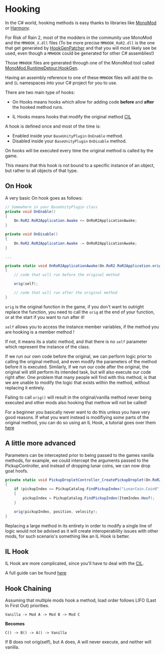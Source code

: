 # Hooking

In the C# world, hooking methods is easy thanks to libraries like [MonoMod](https://github.com/MonoMod/MonoMod) or [Harmony](https://github.com/pardeike/Harmony).

For Risk of Rain 2, most of the modders in the community use MonoMod and the `MMHOOK_X.dll` files (To be more precise `MMHOOK_RoR2.dll` is the one that get generated by [HookGenPatcher](https://thunderstore.io/package/RiskofThunder/HookGenPatcher/) and that you will most likely see be used, even though a `MMHOOK` could be generated for other C# assemblies!)

Those `MMHOOK` files are generated through one of the MonoMod tool called [MonoMod.RuntimeDetour.HookGen](https://github.com/MonoMod/MonoMod/blob/master/README-RuntimeDetour.md#using-hookgen).

Having an assembly reference to one of these `MMHOOK` files will add the `On` and `IL` namespaces into your C# project for you to use.

There are two main type of hooks:

-   On Hooks means hooks which allow for adding code **before** and **after** the hooked method runs.

-   IL Hooks means hooks that modify the original method [CIL](https://en.wikipedia.org/wiki/Common_Intermediate_Language)

A hook is defined once and most of the time is:

-   Enabled inside your `BaseUnityPlugin` `OnEnable` method.
-   Disabled inside your `BaseUnityPlugin` `OnDisable` method.

On hooks will be executed every time the original method is called by the game.

This means that this hook is not bound to a specific instance of an object, but rather to all objects of that type.

## On Hook

A very basic On hook goes as follows:

```csharp
// Somewhere in your BaseUnityPlugin class
private void OnEnable()
{
    On.RoR2.RoR2Application.Awake += OnRoR2ApplicationAwake;
}

private void OnDisable()
{
    On.RoR2.RoR2Application.Awake -= OnRoR2ApplicationAwake;
}

...

private static void OnRoR2ApplicationAwake(On.RoR2.RoR2Application.orig_Awake orig, RoR2Application self)
{
    // code that will run before the original method

    orig(self);

    // code that will run after the original method
}
```

`orig` is the original function in the game, if you don't want to outright replace the function, you need to call the `orig` at the end of your function, or at the start if you want to run after it!

`self` allows you to access the instance member variables, if the method you are hooking is a member method !

If not, it means its a static method, and that there is no `self` parameter which represent the instance of the class.

If we run our own code before the original, we can perform logic prior to calling the original method, and even modify the parameters of the method before it is executed. Similarly, if we run our code after the original, the original will still perform its intended task, but will also execute our code right after. One problem that many people will find with this method, is that we are unable to modify the logic that exists within the method, without replacing it entirely.

Failing to call `orig()` will result in the original/vanilla method never being executed and other mods also hooking that methow will not be called!

For a beginner you basically never want to do this unless you have very good reasons. If what you want instead is modifiying *some* parts of the original method, you can do so using an IL Hook, a tutorial goes over them [here](https://risk-of-thunder.github.io/R2Wiki/Mod-Creation/C%23-Programming/IL-Hooking/)

## A little more advanced

Parameters can be intercepted prior to being passed to the games vanilla methods, for example, we could intercept the arguments passed to the PickupController, and instead of dropping lunar coins, we can now drop goat hoofs.

```csharp
private static void PickupDropletController_CreatePickupDroplet(On.RoR2.PickupDropletController.orig_CreatePickupDroplet orig, PickupIndex pickupIndex, UnityEngine.Vector3 position, UnityEngine.Vector3 velocity)
{
    if (pickupIndex == PickupCatalog.FindPickupIndex("LunarCoin.Coin0"))
    {
        pickupIndex = PickupCatalog.FindPickupIndex(ItemIndex.Hoof);
    }

    orig(pickupIndex, position, velocity);
}
```

Replacing a large method in its entirety in order to modify a single line of logic would not be advised as it will create interoperability issues with other mods, for such scenario's something like an IL Hook is better.

## IL Hook

IL Hook are more complicated, since you'll have to deal with the [CIL](https://en.wikipedia.org/wiki/Common_Intermediate_Language).

A full guide can be found [here](https://risk-of-thunder.github.io/R2Wiki/Mod-Creation/C%23-Programming/IL-Hooking/)

## **Hook Chaining**

Assuming that multiple mods hook a method, load order follows LIFO (Last In First Out) priorities.

`Vanilla -> Mod A -> Mod B -> Mod C`

**Becomes**

`C() -> B() -> A() -> Vanilla`

If B does not orig(self), but A does, A will never execute, and neither will vanilla.
